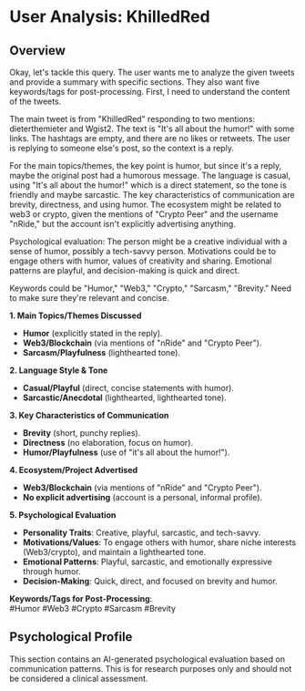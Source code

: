 # User Analysis: KhilledRed

## Overview

<think>
Okay, let's tackle this query. The user wants me to analyze the given tweets and provide a summary with specific sections. They also want five keywords/tags for post-processing. First, I need to understand the content of the tweets.

The main tweet is from "KhilledRed" responding to two mentions: dieterthemieter and Wgist2. The text is "It's all about the humor!" with some links. The hashtags are empty, and there are no likes or retweets. The user is replying to someone else's post, so the context is a reply.

For the main topics/themes, the key point is humor, but since it's a reply, maybe the original post had a humorous message. The language is casual, using "It's all about the humor!" which is a direct statement, so the tone is friendly and maybe sarcastic. The key characteristics of communication are brevity, directness, and using humor. The ecosystem might be related to web3 or crypto, given the mentions of "Crypto Peer" and the username "nRide," but the account isn't explicitly advertising anything. 

Psychological evaluation: The person might be a creative individual with a sense of humor, possibly a tech-savvy person. Motivations could be to engage others with humor, values of creativity and sharing. Emotional patterns are playful, and decision-making is quick and direct.

Keywords could be "Humor," "Web3," "Crypto," "Sarcasm," "Brevity." Need to make sure they're relevant and concise.
</think>

**1. Main Topics/Themes Discussed**  
- **Humor** (explicitly stated in the reply).  
- **Web3/Blockchain** (via mentions of "nRide" and "Crypto Peer").  
- **Sarcasm/Playfulness** (lighthearted tone).  

**2. Language Style & Tone**  
- **Casual/Playful** (direct, concise statements with humor).  
- **Sarcastic/Anecdotal** (lighthearted, lighthearted tone).  

**3. Key Characteristics of Communication**  
- **Brevity** (short, punchy replies).  
- **Directness** (no elaboration, focus on humor).  
- **Humor/Playfulness** (use of "it's all about the humor!").  

**4. Ecosystem/Project Advertised**  
- **Web3/Blockchain** (via mentions of "nRide" and "Crypto Peer").  
- **No explicit advertising** (account is a personal, informal profile).  

**5. Psychological Evaluation**  
- **Personality Traits**: Creative, playful, sarcastic, and tech-savvy.  
- **Motivations/Values**: To engage others with humor, share niche interests (Web3/crypto), and maintain a lighthearted tone.  
- **Emotional Patterns**: Playful, sarcastic, and emotionally expressive through humor.  
- **Decision-Making**: Quick, direct, and focused on brevity and humor.  

**Keywords/Tags for Post-Processing**:  
#Humor #Web3 #Crypto #Sarcasm #Brevity

## Psychological Profile

This section contains an AI-generated psychological evaluation based on communication patterns. This is for research purposes only and should not be considered a clinical assessment.